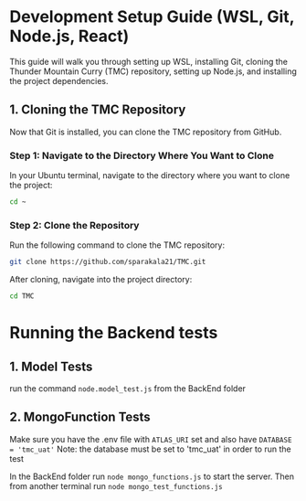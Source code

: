 
# Development Setup Guide (WSL, Git, Node.js, React)

This guide will walk you through setting up WSL, installing Git, cloning the Thunder Mountain Curry (TMC) repository, setting up Node.js, and installing the project dependencies.








## 1. Cloning the TMC Repository

Now that Git is installed, you can clone the TMC repository from GitHub.

### Step 1: Navigate to the Directory Where You Want to Clone

In your Ubuntu terminal, navigate to the directory where you want to clone the project:

```bash
cd ~
```

### Step 2: Clone the Repository

Run the following command to clone the TMC repository:

```bash
git clone https://github.com/sparakala21/TMC.git
```

After cloning, navigate into the project directory:

```bash
cd TMC
```



# Running the Backend tests

## 1. Model Tests

run the command ```node.model_test.js``` from the BackEnd folder

## 2. MongoFunction Tests

Make sure you have the .env file with ```ATLAS_URI``` set and also have ```DATABASE = 'tmc_uat'``` 
Note: the database must be set to 'tmc_uat' in order to run the test

In the BackEnd folder run ```node mongo_functions.js``` to start the server. Then from another terminal run ```node mongo_test_functions.js ```